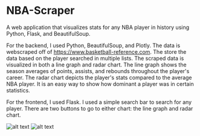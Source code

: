 # NBA-Scraper
A web application that visualizes stats for any NBA player in history using Python, Flask, and BeautifulSoup.

For the backend, I used Python, BeautifulSoup, and Plotly. The data is webscraped off of https://www.basketball-reference.com. The store the data based on the player searched in
multiple lists. The scraped data is visualized in both a line graph and radar chart. The line graph shows the season averages of points, assists, and rebounds throughout the
player's career. The radar chart depicts the player's stats compared to the average NBA player. It is an easy way to show how dominant a player was in certain statistics. 

For the frontend, I used Flask. I used a simple search bar to search for any player. There are two buttons to go to either chart: the line graph and radar chart.

![alt text](https://i.snipboard.io/gKZjWc.jpg)
![alt text](https://i.snipboard.io/lu8fg4.jpg)

